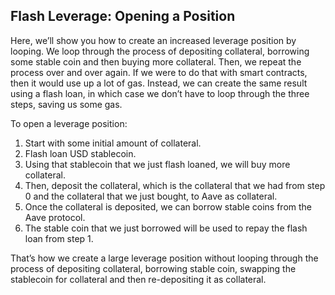 ## Flash Leverage: Opening a Position

Here, we’ll show you how to create an increased leverage position by looping.
We loop through the process of depositing collateral, borrowing some stable coin and then buying more collateral.
Then, we repeat the process over and over again. If we were to do that with smart contracts, then it would use up a lot of gas. Instead, we can create the same result using a flash loan, in which case we don’t have to loop through the three steps, saving us some gas.

To open a leverage position:

1. Start with some initial amount of collateral.
2. Flash loan USD stablecoin.
3. Using that stablecoin that we just flash loaned, we will buy more collateral.
4. Then, deposit the collateral, which is the collateral that we had from step 0 and the collateral that we just bought, to Aave as collateral.
5. Once the collateral is deposited, we can borrow stable coins from the Aave protocol.
6. The stable coin that we just borrowed will be used to repay the flash loan from step 1.

That’s how we create a large leverage position without looping through the process of depositing collateral, borrowing stable coin, swapping the stablecoin for collateral and then re-depositing it as collateral.
